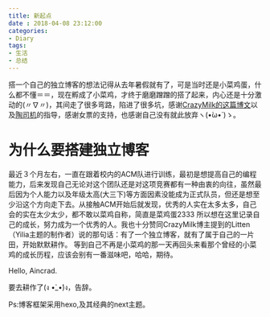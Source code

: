 ```yaml
---
title: 新起点
date : 2018-04-08 23:12:00
categories:
- Diary
tags:
- 生活
- 总结
---
```

搭一个自己的独立博客的想法记得从去年暑假就有了，可是当时还是小菜鸡蛋，什么都不懂＝＝，现在孵成了小菜鸡，才终于磨磨蹭蹭的搭了起来，内心还是十分激动的(〃∇〃)，其间走了很多弯路，陷进了很多坑，感谢[CrazyMilk的这篇博文](http://crazymilk.github.io/2015/12/28/GitHub-Pages-Hexo%E6%90%AD%E5%BB%BA%E5%8D%9A%E5%AE%A2/#more)以及[陶司机](http://logqtainia.github.io/)的指导，感谢女票的支持，也感谢自己没有就此放弃ヽ(•̀ω•́ )ゝ。
<!-- more -->
# 为什么要搭建独立博客
最近３个月左右，一直在跟着校内的ACM队进行训练，最初是想提高自己的编程能力，后来发现自己无论对这个团队还是对这项竞赛都有一种由衷的向往，虽然最后因为个人能力以及年级太高(大三下)等方面因素没能成为正式队员，但还是想至少沿这个方向走下去。从接触ACM开始后就发现，优秀的人实在太多太多，自己会的实在太少太少，都不敢以菜鸡自称，简直是菜鸡蛋2333
所以想在这里记录自己的成长，努力成为一个优秀的人。我也十分赞同CrazyMilk博主提到的Litten（Yilia主题的制作者）说的那句话：有了一个独立博客，就有了属于自己的一片田，开始默默耕作。
等到自己不再是小菜鸡的那一天再回头来看那个曾经的小菜鸡的成长历程，应该会别有一番滋味吧，哈哈，期待。

Hello, Aincrad.

要去耕作了(ง •̀_•́)ง，告辞。

Ps:博客框架采用hexo,及其经典的next主题。
